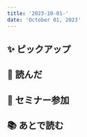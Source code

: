 ```yaml
---
title: '2023-10-01-'
date: 'October 01, 2023'
---
```


## ✨ ピックアップ

## 👀 読んだ

## 🚶 セミナー参加

## 📚 あとで読む

